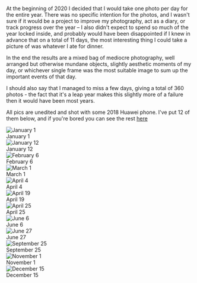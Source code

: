<div style="margin-bottom: 2em;"></div>

At the beginning of 2020 I decided that I would take one photo per day for the entire year. There was no specific intention for the photos, and I wasn't sure if it would be a project to improve my photography, act as a diary, or track progress over the year – I also didn't expect to spend so much of the year locked inside, and probably would have been disappointed if I knew in advance that on a total of 11 days, the most interesting thing I could take a picture of was whatever I ate for dinner.

In the end the results are a mixed bag of mediocre photography, well arranged but otherwise mundane objects, slightly aesthetic moments of my day, or whichever single frame was the most suitable image to sum up the important events of that day. 

I should also say that I managed to miss a few days, giving a total of 360 photos - the fact that it's a leap year makes this slightly more of a failure then it would have been most years.

All pics are unedited and shot with some 2018 Huawei phone. I've put 12 of them below, and if you're bored you can see the rest [here](https://drive.google.com/drive/folders/1rWe9iwW4dvN-wenIMZorUx2-BLgQus3l?usp=sharing)

<div class="photo-grid">
    <div>
        <img src="1-1.jpg" alt="January 1" loading="lazy">
        <figcaption>January 1</figcaption>
    </div>
    <div>
        <img src="1-12.jpg" alt="January 12" loading="lazy">
        <figcaption>January 12</figcaption>
    </div>
    <div>
        <img src="2-6.jpg" alt="February 6" loading="lazy">
        <figcaption>February 6</figcaption>
    </div>
    <div>
        <img src="3-1.jpg" alt="March 1" loading="lazy">
        <figcaption>March 1</figcaption>
    </div>
    <div>
        <img src="4-4.jpg" alt="April 4" loading="lazy">
        <figcaption>April 4</figcaption>
    </div>
    <div>
        <img src="4-19.jpg" alt="April 19" loading="lazy">
        <figcaption>April 19</figcaption>
    </div>
    <div>
        <img src="4-25.jpg" alt="April 25" loading="lazy">
        <figcaption>April 25</figcaption>
    </div>
    <div>
        <img src="6-6.jpg" alt="June 6" loading="lazy">
        <figcaption>June 6</figcaption>
    </div>
    <div>
        <img src="6-27.jpg" alt="June 27" loading="lazy">
        <figcaption>June 27</figcaption>
    </div>
    <div>
        <img src="9-25.jpg" alt="September 25" loading="lazy">
        <figcaption>September 25</figcaption>
    </div>
    <div>
        <img src="11-1.jpg" alt="November 1" loading="lazy">
        <figcaption>November 1</figcaption>
    </div>
    <div>
        <img src="12-15.jpg" alt="December 15" loading="lazy">
        <figcaption>December 15</figcaption>
    </div>
</div>

<div style="margin-bottom: 1em;"></div>

